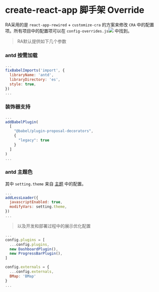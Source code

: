 # create-react-app 脚手架 Override

RA采用的是 `react-app-rewired` + `customize-cra` 的方案来修改 `CRA` 中的配置项。所有项目中的配置项可以在
 `config-overrides.js`[![](/media/link.svg)](https://github.com/EzioReturner/RATurbo-react-admin/blob/master/config-overrides.js) 中找到。

> RA默认提供如下几个参数

### antd 按需加载

```javascript
...
fixBabelImports('import', {
  libraryName: 'antd',
  libraryDirectory: 'es',
  style: true,
})
...
```

### 装饰器支持

```javascript
...
addBabelPlugin(
  [
    "@babel/plugin-proposal-decorators",
    {
      "legacy": true
    }
  ]
)
...
```

### antd 主题色

其中 `setting.theme` 来自 [主题](cssStyle?id=主题) 中的配置。

```javascript
...
addLessLoader({
  javascriptEnabled: true,
  modifyVars: setting.theme,
})
...
```

> 以及开发和部署过程中的展示优化配置

```javascript
...
config.plugins = [
  ...config.plugins,
  new DashboardPlugin(),
  new ProgressBarPlugin(),
]

config.externals = {
  ...config.externals,
  BMap: 'BMap'
}
...
```